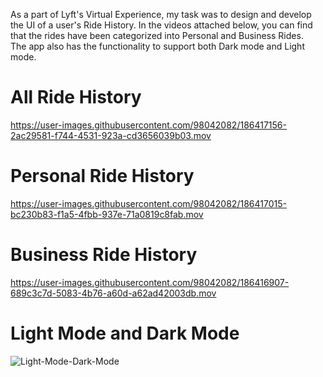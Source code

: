 As a part of Lyft's Virtual Experience, my task was to design and develop the UI of a user's Ride History. In the videos attached below, you can find that the rides have been categorized into Personal and Business Rides. 
<br>
The app also has the functionality to support both Dark mode and Light mode.
<br>

# All Ride History

https://user-images.githubusercontent.com/98042082/186417156-2ac29581-f744-4531-923a-cd3656039b03.mov


# Personal Ride History

https://user-images.githubusercontent.com/98042082/186417015-bc230b83-f1a5-4fbb-937e-71a0819c8fab.mov

# Business Ride History

https://user-images.githubusercontent.com/98042082/186416907-689c3c7d-5083-4b76-a60d-a62ad42003db.mov


# Light Mode and Dark Mode

![Light-Mode-Dark-Mode](https://user-images.githubusercontent.com/98042082/186414969-f3896e59-4d86-412d-b4ee-276ca5e5ac4e.gif)

